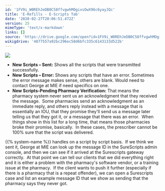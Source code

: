 ```yaml
---
id: '1FV9i_W0REhJeDB0C58ffvgwhMOgixsOwX96c6yayJQc'
title: 'E-Refills - E-Scripts Tab'
date: '2020-02-27T20:06:51.472Z'
version: 25
mimeType: 'text/x-markdown'
links: []
source: 'https://drive.google.com/open?id=1FV9i_W0REhJeDB0C58ffvgwhMOgixsOwX96c6yayJQc'
wikigdrive: '4877557a92bc296ec58d6bfc335c6143133d522b'
---
```

![](../e-refills-e-scripts-tab.assets/6ec8e5bb34b8d887e282a975df44954d.png)

* <strong>New Scripts – Sent:</strong> Shows all the scripts that were transmitted successfully.
* <strong>New Scripts – Error:</strong> Shows any scripts that have an error. Sometimes the error message makes sense, others are blank. Would need to contact George at MIE if need specifics on one.
* <strong>New Scripts-Pending Pharmacy Verification:</strong> That means the pharmacy system never sent us an acknowledgment that they received the message.  Some pharmacies send an acknowledgment as an immediate reply, and others reply instead with a message that is essentially an IOU, that they promise they'll send us a message later telling us that they got it, or a message that there was an error.  When things show in this list for a long time, that means those pharmacies broke their promise, basically.  In these cases, the prescriber cannot be 100% sure that the script was delivered.

{{% system-name %}} handles on a script by script basis.  If we think we sent it, George at MIE can look up the message ID in the SureScripts admin console, and then we can see if it arrived at the Surescripts gateway correctly.  At that point we can tell our clients that we did everything right and it is either a problem with the pharmacy's software vendor, or a training issue at the pharmacy.  If the client wants to push it further (especially if there is a pharmacy that is a repeat offender), we can open a Surescripts case and list an example message ID that we show as sending that the pharmacy says they never got.

